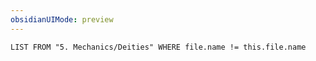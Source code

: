 ```yaml
---
obsidianUIMode: preview
---
```

```dataview
LIST FROM "5. Mechanics/Deities" WHERE file.name != this.file.name
```
